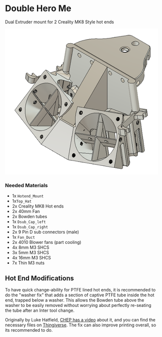 # Double Hero Me

Dual Extruder mount for 2 Creality MK8 Style hot ends

![Double_Hero_Me](/images/Double_Hero_Me.png)

### Needed Materials

- 1x `Hotend_Mount`
- 1x`Top_Hat`
- 2x Creality MK8 Hot ends 
- 2x 40mm Fan
- 2x Bowden tubes
- 1x `Dsub_Cap_left`
- 1x `Dsub_Cap_right`
- 2x 9 Pin D sub connectors (male)
- 1x `Fan_Duct`
- 2x 4010 Blower fans (part cooling)
- 4x 8mm M3 SHCS
- 3x 5mm M3 SHCS 
- 4x 16mm M3 SHCS
- 7x Thin M3 nuts

## Hot End Modifications

To have quick change-ability for PTFE lined hot ends, it is recommended to do the "washer fix" that adds a section of captive PTFE tube inside the hot end, trapped below a washer.  This allows the Bowden tube above the washer to be easily removed without worrying about perfectly re-seating the tube after an Inter tool change.

Originally by Luke Hatfield, [CHEP has a video](https://www.youtube.com/watch?v=7tCxO17XZtw) about it, and you can find the necessary files on [Thingiverse](https://www.thingiverse.com/thing:3203831).  The fix can also improve printing overall, so its recommended to do.